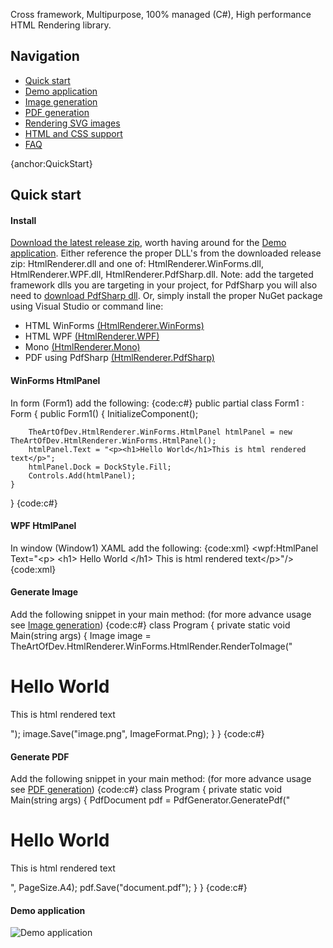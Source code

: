 Cross framework, Multipurpose, 100% managed (C#), High performance HTML Rendering library.

## Navigation
* [Quick start](#QuickStart)
* [Demo application](Demo-application)
* [Image generation](Image-generation)
* [PDF generation](PDF-generation)
* [Rendering SVG images](Rendering-SVG-images)
* [HTML and CSS support](HTML-and-CSS-support)
* [FAQ](FAQ)

{anchor:QuickStart}
## Quick start
#### Install
[Download the latest release zip](https://htmlrenderer.codeplex.com/releases), worth having around for the [Demo application](Demo-application).
Either reference the proper DLL's from the downloaded release zip: HtmlRenderer.dll and one of: HtmlRenderer.WinForms.dll, HtmlRenderer.WPF.dll, HtmlRenderer.PdfSharp.dll. Note: add the targeted framework dlls you are targeting in your project, for PdfSharp you will also need to [download PdfSharp dll](http://sourceforge.net/projects/pdfsharp/).
Or, simply install the proper NuGet package using Visual Studio or command line:
* HTML WinForms [(HtmlRenderer.WinForms)](https://www.nuget.org/packages/HtmlRenderer.WinForms)
* HTML WPF [(HtmlRenderer.WPF)](https://www.nuget.org/packages/HtmlRenderer.WPF)
* Mono [(HtmlRenderer.Mono)](https://www.nuget.org/packages/HtmlRenderer.Mono)
* PDF using PdfSharp [(HtmlRenderer.PdfSharp)](https://www.nuget.org/packages/HtmlRenderer.PdfSharp)

#### WinForms HtmlPanel
In form (Form1) add the following:
{code:c#}
public partial class Form1 : Form
{
    public Form1()
    {
        InitializeComponent();

        TheArtOfDev.HtmlRenderer.WinForms.HtmlPanel htmlPanel = new TheArtOfDev.HtmlRenderer.WinForms.HtmlPanel();
        htmlPanel.Text = "<p><h1>Hello World</h1>This is html rendered text</p>";
        htmlPanel.Dock = DockStyle.Fill;
        Controls.Add(htmlPanel);
    }
}
{code:c#}

#### WPF HtmlPanel
In window (Window1) XAML add the following:
{code:xml}
<Window x:Class="Window1"
        xmlns="http://schemas.microsoft.com/winfx/2006/xaml/presentation"
        xmlns:x="http://schemas.microsoft.com/winfx/2006/xaml"
        Title="Window1" Height="300" Width="300"
        xmlns:wpf="clr-namespace:TheArtOfDev.HtmlRenderer.WPF;assembly=HtmlRenderer.WPF">
    <Grid>
        <wpf:HtmlPanel Text="&lt;p&gt; &lt;h1&gt; Hello World &lt;/h1&gt; This is html rendered text&lt;/p&gt;"/>
    </Grid>
</Window>
{code:xml}

#### Generate Image
Add the following snippet in your main method: (for more advance usage see [Image generation](Image-generation))
{code:c#}
class Program
{
    private static void Main(string[]() args)
    {
        Image image = TheArtOfDev.HtmlRenderer.WinForms.HtmlRender.RenderToImage("<p><h1>Hello World</h1>This is html rendered text</p>");
        image.Save("image.png", ImageFormat.Png);
    }
}
{code:c#}

#### Generate PDF
Add the following snippet in your main method: (for more advance usage see [PDF generation](PDF-generation))
{code:c#}
class Program
{
    private static void Main(string[]() args)
    {
        PdfDocument pdf = PdfGenerator.GeneratePdf("<p><h1>Hello World</h1>This is html rendered text</p>", PageSize.A4);
        pdf.Save("document.pdf");
    }
}
{code:c#}

#### Demo application
![Demo application](Documentation_https://raw.githubusercontent.com/ArthurHub/HTML-Renderer/master/Art/demo_collage.png|https://htmlrenderer.codeplex.com/wikipage?title=Demo%20application&referringTitle=Documentation)
